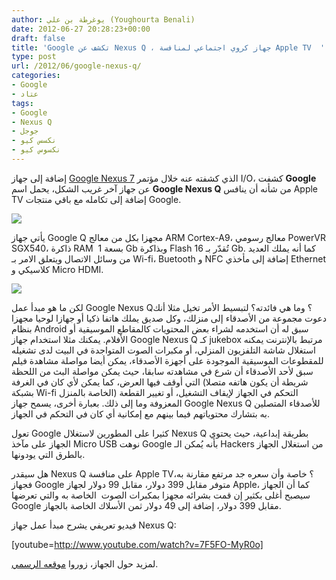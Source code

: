 ```yaml
---
author: يوغرطة بن علي (Youghourta Benali)
date: 2012-06-27 20:28:23+00:00
draft: false
title: 'Google تكشف عن Nexus Q ، جهاز كروي اجتماعي لمنافسة Apple TV  '
type: post
url: /2012/06/google-nexus-q/
categories:
- Google
- عتاد
tags:
- Google
- Nexus Q
- جوجل
- نكسس كيو
- نكسوس كيو
---
```


إضافة إلى جهاز [Google Nexus 7](https://www.it-scoop.com/2012/06/google-nexus-7/) الذي كشفته عنه خلال مؤتمر I/O، كشفت **Google** عن جهاز آخر غريب الشكل، يحمل اسم **Google Nexus Q** من شأنه أن ينافس Apple TV إضافة إلى تكامله مع باقي منتجات Google.




[![](https://www.it-scoop.com/wp-content/uploads/2012/06/google-nexus-q.jpg)
](https://www.it-scoop.com/wp-content/uploads/2012/06/google-nexus-q.jpg)




يأتي جهاز Google Q مجهزا بكل من معالج ARM Cortex-A9، معالج رسومي PowerVR SGX540، ذاكرة RAM  بسعة 1 Gb وبذاكرة Flash تُقدّر بـ 16 Gb. كما أنه يملك العديد من وسائل الاتصال ويتعلق الامر بـ Wi-fi، Buetooth و NFC إضافة إلى مأخذي Ethernet كلاسيكي و Micro HDMI.




[![](https://www.it-scoop.com/wp-content/uploads/2012/06/google-nexus-q-2.jpg)
](https://www.it-scoop.com/wp-content/uploads/2012/06/google-nexus-q-2.jpg)




لكن ما هو مبدأ عمل Google Nexus Q؟ وما هي فائدته؟ لتبسيط الأمر تخيل مثلا أنك دعوت مجموعة من الأصدقاء إلى منزلك، وكل صديق يملك هاتفا ذكيا أو جهازا لوحيا مجهزا بنظام Android سبق له أن استخدمه لشراء بعض المحتويات كالمقاطع الموسيقية أو الأفلام. يمكنك مثلا استخدام جهاز Google Nexus Q كـ jukebox مرتبط بالإنترنت يمكنه استغلال شاشة التلفزيون المنزلي، أو مكبرات الصوت المتواجدة في البيت لدى تشغيله للمقطوعات الموسيقية الموجودة على أجهزة الأصدقاء، يمكن أيضا مواصلة مشاهدة فيلم سبق لأحد الأصدقاء أن شرع في مشاهدته سابقا، حيث يمكن مواصلة البث من اللحظة التي أوقف فيها العرض، كما يمكن لأي كان في الغرفة (شريطة أن يكون هاتفه متصلا بشبكة Wi-fi الخاصة بالمنزل) التحكم في الجهاز لإيقاف التشغيل، أو تغيير القطعة المعزوفة وما إلى ذلك. بعبارة أخرى، يسمح جهاز Google Nexus Q للأصدقاء المتصلين به بتشارك محتوياتهم فيما بينهم مع إمكانية أي كان في التحكم في الجهاز.




تعول Google كثيرا على المطورين لاستغلال Nexus Q بطريقة إبداعية، حيث يحتوي الجهاز على مآخذ Micro USB نوهت Google بأنه يُمكن الـ Hackers من استغلال الجهاز بالطرق التي يودونها.




هل سيقدر Nexus Q على منافسة Apple TV؟ خاصة وأن سعره جد مرتفع مقارنة به، فجهاز Google متوفر مقابل 399 دولار، مقابل 99 دولار لجهاز Apple، كما أن الجهاز سيصبح أغلى بكثير إن قمت بشرائه مجهزا بمكبرات الصوت  الخاصة به والتي تعرضها Google مقابل 399 دولار، إضافة إلى 49 دولار ثمن الأسلاك الخاصة بالجهاز.




فيديو تعريفي يشرح مبدأ عمل جهاز Nexus Q:




<!-- more -->


[youtube=http://www.youtube.com/watch?v=7F5FO-MyR0o]

لمزيد حول الجهاز، زوروا [موقعه الرسمي](http://www.google.com/nexus/#/q).
